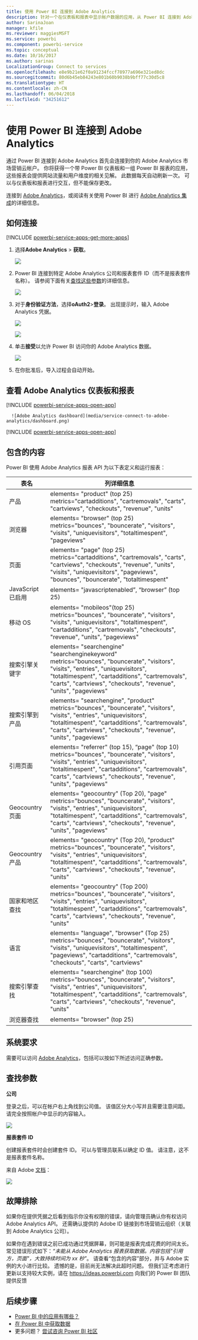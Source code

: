 ```yaml
---
title: 使用 Power BI 连接到 Adobe Analytics
description: 针对一个在仪表板和报表中显示帐户数据的应用，从 Power BI 连接到 Adobe Analytics。
author: SarinaJoan
manager: kfile
ms.reviewer: maggiesMSFT
ms.service: powerbi
ms.component: powerbi-service
ms.topic: conceptual
ms.date: 10/16/2017
ms.author: sarinas
LocalizationGroup: Connect to services
ms.openlocfilehash: e8e9b21e62f0a91234fccf78977a696e321ed8dc
ms.sourcegitcommit: 80d6b45eb84243e801b60b9038b9bff77c30d5c8
ms.translationtype: HT
ms.contentlocale: zh-CN
ms.lasthandoff: 06/04/2018
ms.locfileid: "34251612"
---
```

# <a name="connect-to-adobe-analytics-with-power-bi"></a>使用 Power BI 连接到 Adobe Analytics
通过 Power BI 连接到 Adobe Analytics 首先会连接到你的 Adobe Analytics 市场营销云帐户。 你将获得一个带 Power BI 仪表板和一组 Power BI 报表的应用，这些报表会提供网站流量和用户维度的相关见解。 此数据每天自动刷新一次。 可以与仪表板和报表进行交互，但不能保存更改。

连接到 [Adobe Analytics](https://app.powerbi.com/getdata/services/adobe-analytics)，或阅读有关使用 Power BI 进行 [Adobe Analytics 集成](https://powerbi.microsoft.com/integrations/adobe-analytics)的详细信息。

## <a name="how-to-connect"></a>如何连接
[!INCLUDE [powerbi-service-apps-get-more-apps](./includes/powerbi-service-apps-get-more-apps.md)]

1. 选择**Adobe Analytics** \> **获取**。
   
   ![](media/service-connect-to-adobe-analytics/adobe.png)
2. Power BI 连接到特定 Adobe Analytics 公司和报表套件 ID（而不是报表套件名称）。 请参阅下面有关[查找这些参数](#FindingParams)的详细信息。
   
   ![](media/service-connect-to-adobe-analytics/parameters.png)
3. 对于**身份验证方法**，选择**oAuth2**\>**登录**。 出现提示时，输入 Adobe Analytics 凭据。 
   
    ![](media/service-connect-to-adobe-analytics/creds.png)
   
    ![](media/service-connect-to-adobe-analytics/adobe_signin.png)
4. 单击**接受**以允许 Power BI 访问你的 Adobe Analytics 数据。
   
   ![](media/service-connect-to-adobe-analytics/adobe_authorize.png)
5. 在你批准后，导入过程会自动开始。 

## <a name="view-the-adobe-analytics-dashboard-and-reports"></a>查看 Adobe Analytics 仪表板和报表
[!INCLUDE [powerbi-service-apps-open-app](./includes/powerbi-service-apps-open-app.md)]

      ![Adobe Analytics dashboard](media/service-connect-to-adobe-analytics/dashboard.png)

[!INCLUDE [powerbi-service-apps-open-app](./includes/powerbi-service-apps-what-now.md)]

## <a name="whats-included"></a>包含的内容
Power BI 使用 Adobe Analytics 报表 API 为以下表定义和运行报表：

| **表名** | **列详细信息** |
| --- | --- |
| 产品 |elements=  "product" (top 25) </br> metrics="cartadditions", "cartremovals", "carts", "cartviews", "checkouts", "revenue", "units" |
| 浏览器 |elements= "browser" (top 25)</br>  metrics="bounces", "bouncerate", "visitors", "visits", "uniquevisitors", "totaltimespent", "pageviews" |
| 页面 |elements= "page" (top 25)</br>  metrics="cartadditions", "cartremovals", "carts", "cartviews", "checkouts", "revenue", "units", "visits", "uniquevisitors", "pageviews", "bounces", "bouncerate", "totaltimespent" |
| JavaScript 已启用 |elements=  "javascriptenabled”, “browser” (top 25) |
| 移动 OS |elements= "mobileos"(top 25)</br> metrics="bounces", "bouncerate", "visitors", "visits", "uniquevisitors", "totaltimespent", "cartadditions", "cartremovals", "checkouts", "revenue", "units", "pageviews" |
| 搜索引擎关键字 |elements= "searchengine" "searchenginekeyword"</br>  metrics="bounces", "bouncerate", "visitors", "visits", "entries", "uniquevisitors", "totaltimespent", "cartadditions", "cartremovals", "carts", "cartviews", "checkouts", "revenue", "units", "pageviews" |
| 搜索引擎到产品 |elements= "searchengine", "product"</br>  metrics="bounces", "bouncerate", "visitors", "visits", "entries", "uniquevisitors", "totaltimespent", "cartadditions", "cartremovals", "carts", "cartviews", "checkouts", "revenue", "units", "pageviews" |
| 引用页面 |elements= "referrer" (top 15), “page" (top 10)</br>  metrics="bounces", "bouncerate", "visitors", "visits", "entries", "uniquevisitors", "totaltimespent", "cartadditions", "cartremovals", "carts", "cartviews", "checkouts", "revenue", "units", "pageviews" |
| Geocountry 页面 |elements= "geocountry" (Top 20), "page"</br>  metrics="bounces", "bouncerate", "visitors", "visits", "entries", "uniquevisitors", "totaltimespent", "cartadditions", "cartremovals", "carts", "cartviews", "checkouts", "revenue", "units", "pageviews" |
| Geocountry 产品 |elements= "geocountry" (Top 20), "product"</br> metrics="bounces", "bouncerate", "visitors", "visits", "entries", "uniquevisitors", "totaltimespent", "cartadditions", "cartremovals", "carts", "cartviews", "checkouts", "revenue", "units" |
| 国家和地区查找 |elements= "geocountry" (Top 200)</br>  metrics="bounces", "bouncerate", "visitors", "visits", "entries", "uniquevisitors", "totaltimespent", "cartadditions", "cartremovals", "carts", "cartviews", "checkouts", "revenue", "units" |
| 语言 |elements= "language", "browser" (Top 25)</br>  metrics="bounces", "bouncerate", "visitors", "visits", "uniquevisitors", "totaltimespent", "pageviews", "cartadditions", "cartremovals", "checkouts", "carts", "cartviews" |
| 搜索引擎查找 |elements= "searchengine" (top 100)</br>  metrics="bounces", "bouncerate", "visitors", "visits", "entries", "uniquevisitors", "totaltimespent", "cartadditions", "cartremovals", "carts", "cartviews", "checkouts", "revenue", "units" |
| 浏览器查找 |elements= "browser" (top 25) |

## <a name="system-requirements"></a>系统要求
需要可以访问 [Adobe Analytics](http://www.adobe.com/marketing-cloud/web-analytics.html)，包括可以按如下所述访问正确参数。

<a name="FindingParams"></a>

## <a name="finding-parameters"></a>查找参数
**公司**

登录之后，可以在帐户右上角找到公司值。 该值区分大小写并且需要注意间距。 请完全按照帐户中显示的内容输入。

![](media/service-connect-to-adobe-analytics/adobe_companies.png)

**报表套件 ID**

创建报表套件时会创建套件 ID。 可以与管理员联系以确定 ID 值。 请注意，这不是报表套件名称。

来自 Adobe [文档](https://marketing.adobe.com/resources/help/en_US/reference/new_report_suite.html)：

![](media/service-connect-to-adobe-analytics/reportsuiteid.png)

## <a name="troubleshooting"></a>故障排除
如果你在提供凭据之后看到指示你没有权限的错误，请向管理员确认你有权访问 Adobe Analytics API。 还需确认提供的 Adobe ID 链接到市场营销云组织（关联到 Adobe Analytics 公司）。

如果你在遇到错误之前已成功通过凭据屏幕，则可能是报表完成花费的时间太长。 常见错误形式如下：*“未能从 Adobe Analytics 报表获取数据。内容包括&quot;引用方，页面&quot;，大致持续时间为 xx 秒”*。 请查看“包含的内容”部分，并与 Adobe 实例的大小进行比较。 遗憾的是，目前尚无法解决此超时问题。 但我们正考虑进行更新以支持较大实例，请在 https://ideas.powerbi.com 向我们的 Power BI 团队提供反馈

## <a name="next-steps"></a>后续步骤
* [Power BI 中的应用有哪些？](service-install-use-apps.md)
* [在 Power BI 中获取数据](service-get-data.md)
* 更多问题？ [尝试咨询 Power BI 社区](http://community.powerbi.com/)

